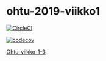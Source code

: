 # ohtu-2019-viikko1

[![CircleCI](https://circleci.com/gh/saarasat/ohtu-2019-viikko1.svg?style=svg)](https://circleci.com/gh/saarasat/ohtu-2019-viikko1)

[![codecov](https://codecov.io/gh/saarasat/ohtu-2019-viikko1/branch/master/graph/badge.svg)](https://codecov.io/gh/saarasat/ohtu-2019-viikko1)

[Ohtu-viikko-1-3](https://github.com/saarasat/ohtu-viikko1-3/tree/master)
